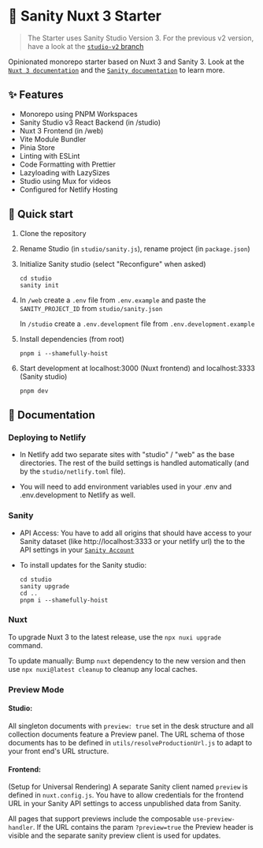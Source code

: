# 🌵 Sanity Nuxt 3 Starter

> The Starter uses Sanity Studio Version 3. For the previous v2 version, have a look at the [`studio-v2` branch](https://github.com/jjjuulliiaann/sanity-nuxt-3-starter/tree/studio-v2)

Opinionated monorepo starter based on Nuxt 3 and Sanity 3. Look at the [`Nuxt 3 documentation`](https://nuxt.com/docs/getting-started/introduction) and the [`Sanity documentation`](https://www.sanity.io/docs/overview-introduction) to learn more.

## ✨ Features

-   Monorepo using PNPM Workspaces
-   Sanity Studio v3 React Backend (in /studio)
-   Nuxt 3 Frontend (in /web)
-   Vite Module Bundler
-   Pinia Store
-   Linting with ESLint
-   Code Formatting with Prettier
-   Lazyloading with LazySizes
-   Studio using Mux for videos
-   Configured for Netlify Hosting

## 🚀 Quick start

1. Clone the repository

2. Rename Studio (in `studio/sanity.js`), rename project (in `package.json`)

3. Initialize Sanity studio (select "Reconfigure" when asked)

    ```
    cd studio
    sanity init
    ```

4. In `/web` create a `.env` file from `.env.example` and paste the `SANITY_PROJECT_ID` from `studio/sanity.json`

    In `/studio` create a `.env.development` file from `.env.development.example`

5. Install dependencies (from root)

    ```
    pnpm i --shamefully-hoist
    ```

6. Start development at localhost:3000 (Nuxt frontend) and localhost:3333 (Sanity studio)

    ```
    pnpm dev
    ```

## 📖 Documentation

### Deploying to Netlify

-   In Netlify add two separate sites with "studio" / "web" as the base directories. The rest of the build settings is handled automatically (and by the `studio/netlify.toml` file).

-   You will need to add environment variables used in your .env and .env.development to Netlify as well.

### Sanity

-   API Access: You have to add all origins that should have access to your Sanity dataset (like http://localhost:3333 or your netlify url) the to the API settings in your [`Sanity Account`](https://manage.sanity.io)

-   To install updates for the Sanity studio:

    ```
    cd studio
    sanity upgrade
    cd ..
    pnpm i --shamefully-hoist
    ```

### Nuxt

To upgrade Nuxt 3 to the latest release, use the `npx nuxi upgrade` command.

To update manually: Bump `nuxt` dependency to the new version and then use `npx nuxi@latest cleanup` to cleanup any local caches.

### Preview Mode

#### Studio:

All singleton documents with `preview: true` set in the desk structure and all collection documents feature a Preview panel. The URL schema of those documents has to be defined in `utils/resolveProductionUrl.js` to adapt to your front end's URL structure.

#### Frontend:

(Setup for Universal Rendering) A separate Sanity client named `preview` is defined in `nuxt.config.js`. You have to allow credentials for the frontend URL in your Sanity API settings to access unpublished data from Sanity.

All pages that support previews include the composable `use-preview-handler`. If the URL contains the param `?preview=true` the Preview header is visible and the separate sanity preview client is used for updates.

